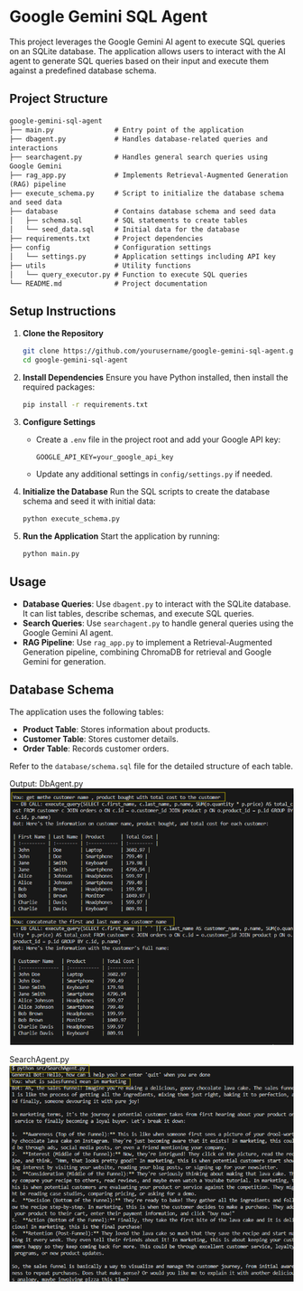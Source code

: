 # Google Gemini SQL Agent

This project leverages the Google Gemini AI agent to execute SQL queries on an SQLite database. The application allows users to interact with the AI agent to generate SQL queries based on their input and execute them against a predefined database schema.

## Project Structure

```
google-gemini-sql-agent
├── main.py               # Entry point of the application
├── dbagent.py            # Handles database-related queries and interactions
├── searchagent.py        # Handles general search queries using Google Gemini
├── rag_app.py            # Implements Retrieval-Augmented Generation (RAG) pipeline
├── execute_schema.py     # Script to initialize the database schema and seed data
├── database              # Contains database schema and seed data
│   ├── schema.sql        # SQL statements to create tables
│   └── seed_data.sql     # Initial data for the database
├── requirements.txt      # Project dependencies
├── config                # Configuration settings
│   └── settings.py       # Application settings including API key
├── utils                 # Utility functions
│   └── query_executor.py # Function to execute SQL queries
└── README.md             # Project documentation
```

## Setup Instructions

1. **Clone the Repository**
   ```bash
   git clone https://github.com/yourusername/google-gemini-sql-agent.git
   cd google-gemini-sql-agent
   ```

2. **Install Dependencies**
   Ensure you have Python installed, then install the required packages:
   ```bash
   pip install -r requirements.txt
   ```

3. **Configure Settings**
   - Create a `.env` file in the project root and add your Google API key:
     ```
     GOOGLE_API_KEY=your_google_api_key
     ```
   - Update any additional settings in `config/settings.py` if needed.

4. **Initialize the Database**
   Run the SQL scripts to create the database schema and seed it with initial data:
   ```bash
   python execute_schema.py
   ```

5. **Run the Application**
   Start the application by running:
   ```bash
   python main.py
   ```

## Usage

- **Database Queries**: Use `dbagent.py` to interact with the SQLite database. It can list tables, describe schemas, and execute SQL queries.
- **Search Queries**: Use `searchagent.py` to handle general queries using the Google Gemini AI agent.
- **RAG Pipeline**: Use `rag_app.py` to implement a Retrieval-Augmented Generation pipeline, combining ChromaDB for retrieval and Google Gemini for generation.

## Database Schema

The application uses the following tables:

- **Product Table**: Stores information about products.
- **Customer Table**: Stores customer details.
- **Order Table**: Records customer orders.

Refer to the `database/schema.sql` file for the detailed structure of each table.

Output:
DbAgent.py
![alt text](image.png)

SearchAgent.py
![alt text](image-1.png)




